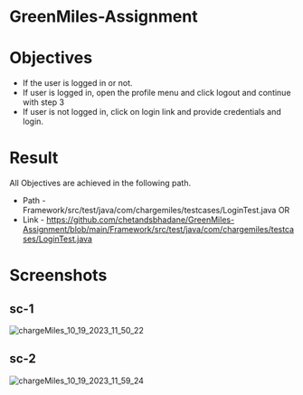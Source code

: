 # GreenMiles-Assignment
# Objectives
- If the user is logged in or not.
- If user is logged in, open the profile menu and click logout and continue with step 3
- If user is not logged in, click on login link and provide credentials and login.

# Result
All Objectives are achieved in the following path.
- Path - Framework/src/test/java/com/chargemiles/testcases/LoginTest.java
                OR
- Link - https://github.com/chetandsbhadane/GreenMiles-Assignment/blob/main/Framework/src/test/java/com/chargemiles/testcases/LoginTest.java

# Screenshots
## sc-1
![chargeMiles_10_19_2023_11_50_22](https://github.com/chetandsbhadane/GreenMiles-Assignment/assets/69416667/2f7f3dcd-76e3-41cd-a445-fba1427590e3)

## sc-2
![chargeMiles_10_19_2023_11_59_24](https://github.com/chetandsbhadane/GreenMiles-Assignment/assets/69416667/cbb00a60-e6d4-4b4e-98ab-6ffb71638a32)
